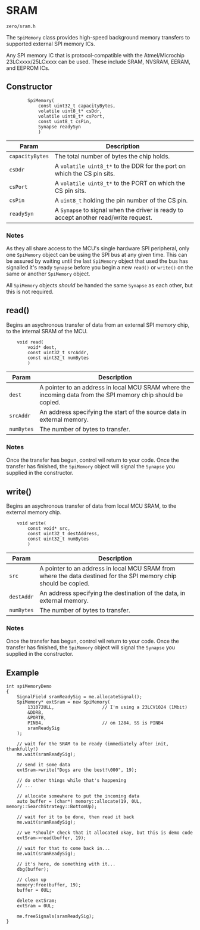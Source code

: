# SRAM
```zero/sram.h```

The ```SpiMemory``` class provides high-speed background memory transfers to supported external SPI memory ICs.

Any SPI memory IC that is protocol-compatible with the Atmel/Microchip 23LCxxxx/25LCxxxx can be used. These include SRAM, NVSRAM, EERAM, and EEPROM ICs.

## Constructor
```
        SpiMemory(
            const uint32_t capacityBytes,
            volatile uint8_t* csDdr,
            volatile uint8_t* csPort,
            const uint8_t csPin,
            Synapse readySyn
            )
```
|Param|Description|
|-----|-----------|
|```capacityBytes```|The total number of bytes the chip holds.|
|```csDdr```|A ```volatile uint8_t*``` to the DDR for the port on which the CS pin sits.|
|```csPort```|A ```volatile uint8_t*``` to the PORT on which the CS pin sits.|
|```csPin```|A ```uint8_t``` holding the pin number of the CS pin.|
|```readySyn```|A ```Synapse``` to signal when the driver is ready to accept another read/write request.|

### Notes
As they all share access to the MCU's single hardware SPI peripheral, only one ```SpiMemory``` object can be using the SPI bus at any given time. This can be assured by waiting until the last ```SpiMemory``` object that used the bus has signalled it's ready ```Synapse``` before you begin a new ```read()``` or ```write()``` on the same or another ```SpiMemory``` object.

All ```SpiMemory``` objects *should* be handed the same ```Synapse``` as each other, but this is not required.

## read()
Begins an asychronous transfer of data from an external SPI memory chip, to the internal SRAM of the MCU.

```
    void read(
        void* dest,
        const uint32_t srcAddr,
        const uint32_t numBytes
        )
```
|Param|Description|
|-----|-----------|
|```dest```|A pointer to an address in local MCU SRAM where the incoming data from the SPI memory chip should be copied.|
|```srcAddr```|An address specifying the start of the source data in external memory.|
|```numBytes```|The number of bytes to transfer.|

### Notes
Once the transfer has begun, control wil return to your code. Once the transfer has finished, the ```SpiMemory``` object will signal the ```Synapse``` you supplied in the constructor.

## write()
Begins an asychronous transfer of data from local MCU SRAM, to the external memory chip.

```
    void write(
        const void* src,
        const uint32_t destAddress,
        const uint32_t numBytes
        )
```
|Param|Description|
|-----|-----------|
|```src```|A pointer to an address in local MCU SRAM from where the data destined for the SPI memory chip should be copied.|
|```destAddr```|An address specifying the destination of the data, in external memory.|
|```numBytes```|The number of bytes to transfer.|

### Notes
Once the transfer has begun, control wil return to your code. Once the transfer has finished, the ```SpiMemory``` object will signal the ```Synapse``` you supplied in the constructor.

## Example
```
int spiMemoryDemo
{
    SignalField sramReadySig = me.allocateSignal();
    SpiMemory* extSram = new SpiMemory(
        131072ULL,                  // I'm using a 23LCV1024 (1Mbit)
        &DDRB,
        &PORTB,
        PINB4,                      // on 1284, SS is PINB4
        sramReadySig
    );

    // wait for the SRAM to be ready (immediately after init, thankfully!)
    me.wait(sramReadySig);

    // send it some data
    extSram->write("Dogs are the best!\000", 19);

    // do other things while that's happening
    // ...

    // allocate somewhere to put the incoming data
    auto buffer = (char*) memory::allocate(19, 0UL, memory::SearchStrategy::BottomUp);

    // wait for it to be done, then read it back
    me.wait(sramReadySig);

    // we *should* check that it allocated okay, but this is demo code
    extSram->read(buffer, 19);

    // wait for that to come back in...
    me.wait(sramReadySig);

    // it's here, do something with it...
    dbg(buffer);

    // clean up
    memory:free(buffer, 19);
    buffer = 0UL;

    delete extSram;
    extSram = 0UL;

    me.freeSignals(sramReadySig);
}
```
